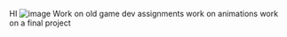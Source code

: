 HI 
![image](https://github.com/MatthewNuspl/game-dev-2023/assets/144391955/f37ecd7b-8aed-4bc8-8e79-13515809568e)
Work on old game dev assignments 
work on animations 
work on a final project 
